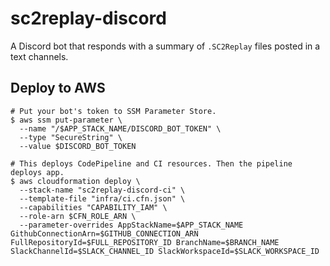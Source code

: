 # sc2replay-discord

A Discord bot that responds with a summary of `.SC2Replay` files posted in a text channels.

## Deploy to AWS

```
# Put your bot's token to SSM Parameter Store.
$ aws ssm put-parameter \
  --name "/$APP_STACK_NAME/DISCORD_BOT_TOKEN" \
  --type "SecureString" \
  --value $DISCORD_BOT_TOKEN

# This deploys CodePipeline and CI resources. Then the pipeline deploys app.
$ aws cloudformation deploy \
  --stack-name "sc2replay-discord-ci" \
  --template-file "infra/ci.cfn.json" \
  --capabilities "CAPABILITY_IAM" \
  --role-arn $CFN_ROLE_ARN \
  --parameter-overrides AppStackName=$APP_STACK_NAME GithubConnectionArn=$GITHUB_CONNECTION_ARN FullRepositoryId=$FULL_REPOSITORY_ID BranchName=$BRANCH_NAME SlackChannelId=$SLACK_CHANNEL_ID SlackWorkspaceId=$SLACK_WORKSPACE_ID
```
